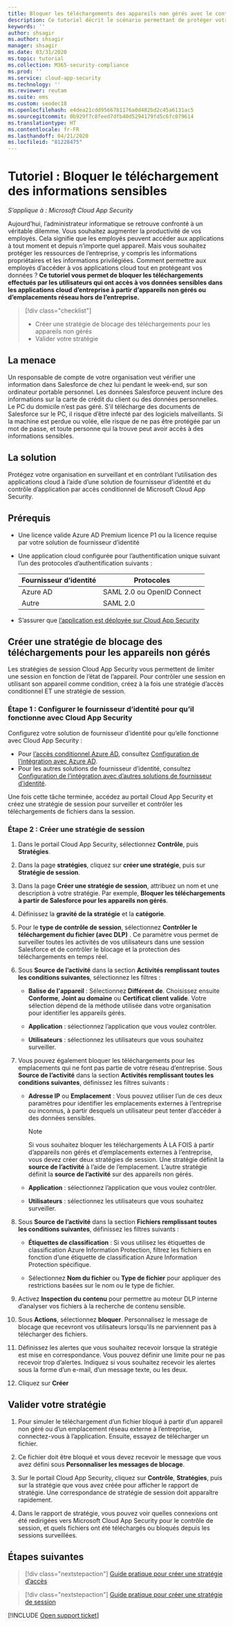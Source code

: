 ```yaml
---
title: Bloquer les téléchargements des appareils non gérés avec le contrôle d'application par accès conditionnel Cloud App Security
description: Ce tutoriel décrit le scénario permettant de protéger votre organisation contre les téléchargements de données sensibles par des appareils non gérés à l’aide des fonctionnalités de proxy inverse Azure AD.
keywords: ''
author: shsagir
ms.author: shsagir
manager: shsagir
ms.date: 03/31/2020
ms.topic: tutorial
ms.collection: M365-security-compliance
ms.prod: ''
ms.service: cloud-app-security
ms.technology: ''
ms.reviewer: reutam
ms.suite: ems
ms.custom: seodec18
ms.openlocfilehash: e4dea21cdd9566781176a0d482bd2c45a6131ac5
ms.sourcegitcommit: 0b929f7c8feed7dfb40d5294179fd5c6fc079614
ms.translationtype: HT
ms.contentlocale: fr-FR
ms.lasthandoff: 04/21/2020
ms.locfileid: "81228475"
---
```

# <a name="tutorial-block-download-of-sensitive-information"></a>Tutoriel : Bloquer le téléchargement des informations sensibles

*S’applique à : Microsoft Cloud App Security*

Aujourd’hui, l’administrateur informatique se retrouve confronté à un véritable dilemme. Vous souhaitez augmenter la productivité de vos employés. Cela signifie que les employés peuvent accéder aux applications à tout moment et depuis n’importe quel appareil. Mais vous souhaitez protéger les ressources de l’entreprise, y compris les informations propriétaires et les informations privilégiées. Comment permettre aux employés d’accéder à vos applications cloud tout en protégeant vos données ? **Ce tutoriel vous permet de bloquer les téléchargements effectués par les utilisateurs qui ont accès à vos données sensibles dans les applications cloud d’entreprise à partir d’appareils non gérés ou d’emplacements réseau hors de l’entreprise.**

> [!div class="checklist"]
>
> * Créer une stratégie de blocage des téléchargements pour les appareils non gérés
> * Valider votre stratégie

## <a name="the-threat"></a>La menace

Un responsable de compte de votre organisation veut vérifier une information dans Salesforce de chez lui pendant le week-end, sur son ordinateur portable personnel. Les données Salesforce peuvent inclure des informations sur la carte de crédit du client ou des données personnelles. Le PC du domicile n’est pas géré. S’il télécharge des documents de Salesforce sur le PC, il risque d’être infecté par des logiciels malveillants. Si la machine est perdue ou volée, elle risque de ne pas être protégée par un mot de passe, et toute personne qui la trouve peut avoir accès à des informations sensibles.

## <a name="the-solution"></a>La solution

Protégez votre organisation en surveillant et en contrôlant l’utilisation des applications cloud à l’aide d’une solution de fournisseur d’identité et du contrôle d’application par accès conditionnel de Microsoft Cloud App Security.

## <a name="prerequisites"></a>Prérequis

* Une licence valide Azure AD Premium licence P1 ou la licence requise par votre solution de fournisseur d’identité
* Une application cloud configurée pour l’authentification unique suivant l’un des protocoles d’authentification suivants :

    |Fournisseur d’identité|Protocoles|
    |---|---|
    |Azure AD|SAML 2.0 ou OpenID Connect|
    |Autre|SAML 2.0|
* S’assurer que [l’application est déployée sur Cloud App Security](proxy-deployment-aad.md)

## <a name="create-a-block-download-policy-for-unmanaged-devices"></a>Créer une stratégie de blocage des téléchargements pour les appareils non gérés

Les stratégies de session Cloud App Security vous permettent de limiter une session en fonction de l’état de l’appareil. Pour contrôler une session en utilisant son appareil comme condition, créez à la fois une stratégie d’accès conditionnel ET une stratégie de session.

### <a name="step-1-configure-your-idp-to-work-with-cloud-app-security"></a>Étape 1 : Configurer le fournisseur d’identité pour qu’il fonctionne avec Cloud App Security

Configurez votre solution de fournisseur d’identité pour qu’elle fonctionne avec Cloud App Security :

* Pour [l’accès conditionnel Azure AD](https://docs.microsoft.com/azure/active-directory/active-directory-conditional-access-azure-portal), consultez [Configuration de l’intégration avec Azure AD](proxy-deployment-aad.md#configure-integration-with-azure-ad).
* Pour les autres solutions de fournisseur d’identité, consultez [Configuration de l’intégration avec d’autres solutions de fournisseur d’identité](proxy-deployment-aad.md#configure-integration-with-other-idp-solutions).

Une fois cette tâche terminée, accédez au portail Cloud App Security et créez une stratégie de session pour surveiller et contrôler les téléchargements de fichiers dans la session.

### <a name="step-2-create-a-session-policy"></a>Étape 2 : Créer une stratégie de session

1. Dans le portail Cloud App Security, sélectionnez **Contrôle**, puis **Stratégies**.

2. Dans la page **stratégies**, cliquez sur **créer une stratégie**, puis sur **Stratégie de session**.

3. Dans la page **Créer une stratégie de session**, attribuez un nom et une description à votre stratégie. Par exemple, **Bloquer les téléchargements à partir de Salesforce pour les appareils non gérés**.

4. Définissez la **gravité de la stratégie** et la **catégorie**.

5. Pour le **type de contrôle de session**, sélectionnez **Contrôler le téléchargement du fichier (avec DLP)** . Ce paramètre vous permet de surveiller toutes les activités de vos utilisateurs dans une session Salesforce et de contrôler le blocage et la protection des téléchargements en temps réel.

6. Sous **Source de l’activité** dans la section **Activités remplissant toutes les conditions suivantes**, sélectionnez les filtres :

   * **Balise de l'appareil** : Sélectionnez **Différent de**. Choisissez ensuite **Conforme**, **Joint au domaine** ou **Certificat client valide**. Votre sélection dépend de la méthode utilisée dans votre organisation pour identifier les appareils gérés.

   * **Application** : sélectionnez l’application que vous voulez contrôler.

   * **Utilisateurs** : sélectionnez les utilisateurs que vous souhaitez surveiller.

7. Vous pouvez également bloquer les téléchargements pour les emplacements qui ne font pas partie de votre réseau d’entreprise. Sous **Source de l’activité** dans la section **Activités remplissant toutes les conditions suivantes**, définissez les filtres suivants :

   * **Adresse IP** ou **Emplacement** : Vous pouvez utiliser l’un de ces deux paramètres pour identifier les emplacements externes à l’entreprise ou inconnus, à partir desquels un utilisateur peut tenter d’accéder à des données sensibles.

     > [!NOTE]
     > Si vous souhaitez bloquer les téléchargements À LA FOIS à partir d’appareils non gérés et d’emplacements externes à l’entreprise, vous devez créer deux stratégies de session. Une stratégie définit la **source de l’activité** à l’aide de l’emplacement. L’autre stratégie définit la **source de l’activité** sur des appareils non gérés.

   * **Application** : sélectionnez l’application que vous voulez contrôler.

   * **Utilisateurs** : sélectionnez les utilisateurs que vous souhaitez surveiller.

8. Sous **Source de l’activité** dans la section **Fichiers remplissant toutes les conditions suivantes**, définissez les filtres suivants :

   * **Étiquettes de classification** : Si vous utilisez les étiquettes de classification Azure Information Protection, filtrez les fichiers en fonction d’une étiquette de classification Azure Information Protection spécifique.

   * Sélectionnez **Nom du fichier** ou **Type de fichier** pour appliquer des restrictions basées sur le nom ou le type de fichier.
9. Activez **Inspection du contenu** pour permettre au moteur DLP interne d’analyser vos fichiers à la recherche de contenu sensible.

10. Sous **Actions**, sélectionnez **bloquer**. Personnalisez le message de blocage que recevront vos utilisateurs lorsqu’ils ne parviennent pas à télécharger des fichiers.

11. Définissez les alertes que vous souhaitez recevoir lorsque la stratégie est mise en correspondance. Vous pouvez définir une limite pour ne pas recevoir trop d’alertes. Indiquez si vous souhaitez recevoir les alertes sous la forme d’un e-mail, d’un message texte, ou les deux.

12. Cliquez sur **Créer**

## <a name="validate-your-policy"></a>Valider votre stratégie

1. Pour simuler le téléchargement d’un fichier bloqué à partir d’un appareil non géré ou d’un emplacement réseau externe à l’entreprise, connectez-vous à l’application. Ensuite, essayez de télécharger un fichier.

2. Ce fichier doit être bloqué et vous devez recevoir le message que vous avez défini sous **Personnaliser les messages de blocage**.

3. Sur le portail Cloud App Security, cliquez sur **Contrôle**, **Stratégies**, puis sur la stratégie que vous avez créée pour afficher le rapport de stratégie. Une correspondance de stratégie de session doit apparaître rapidement.

4. Dans le rapport de stratégie, vous pouvez voir quelles connexions ont été redirigées vers Microsoft Cloud App Security pour le contrôle de session, et quels fichiers ont été téléchargés ou bloqués depuis les sessions surveillées.

## <a name="next-steps"></a>Étapes suivantes

> [!div class="nextstepaction"]
> [Guide pratique pour créer une stratégie d’accès](access-policy-aad.md)

> [!div class="nextstepaction"]
> [Guide pratique pour créer une stratégie de session](session-policy-aad.md)

[!INCLUDE [Open support ticket](includes/support.md)]
